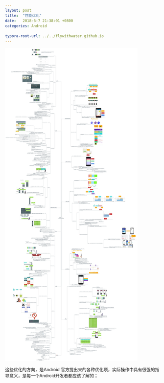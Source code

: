 ```yaml
---
layout: post
title:  "性能优化"
date:   2018-6-7 21:38:01 +0800
categories: Android

typora-root-url: ../../flywithwater.github.io
---
```


![性能优化](/assets/Android/性能优化.jpg)



这些优化的方向，是Android 官方提出来的各种优化项，实际操作中具有很强的指导意义，是每一个Android开发者都应该了解的；